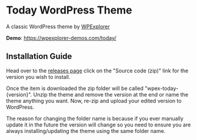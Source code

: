 # Today WordPress Theme
A classic WordPress theme by [WPExplorer](https://www.wpexplorer.com/)

**Demo**: https://wpexplorer-demos.com/today/

## Installation Guide
Head over to the [releases page](https://github.com/wpexplorer/wpex-today/releases) click on the "Source code (zip)" link for the version you wish to install.

Once the item is downloaded the zip folder will be called "wpex-today-{version}". Unzip the theme and remove the version at the end or name the theme anything you want. Now, re-zip and upload your edited version to WordPress.

The reason for changing the folder name is because if you ever manually update it in the future the version will change so you need to ensure you are always installing/updating the theme using the same folder name.

